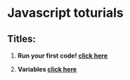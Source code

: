 # Javascript toturials

## Titles:

<ol>
  <li><p><strong>Run your first code! <a href="https://github.com/bardlur/Javascript_toturials/blob/main/lesson01/index.js">click here<a/></strong></p></li>
  <li><p><strong>Variables <a href="https://github.com/bardlur/Javascript_toturials/blob/main/lesson02/index.js">click here<a/></strong></p></li>
  
</ol>
